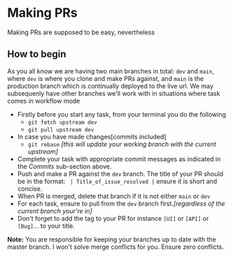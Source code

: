 # Making PRs

Making PRs are supposed to be easy, nevertheless

## How to begin

As you all know we are having two main branches in total: `dev` and `main`, where `dev` is where you clone and make PRs against, and `main` is the production branch which is continually deployed to the live url. 
We may subsequenly have other branches we'll work with in situations where task comes in workflow mode

- Firstly before you start any task, from your terminal you do the following
  - `git fetch upstream dev` 
  - `git pull upstream dev`
- In case you have made changes[commits included]
  - `git rebase` _[this will update your working branch with the current upstream]_
- Complete your task with appropriate commit messages as indicated in the _Commits_ sub-section above.
- Push and make a PR against the `dev` branch. The title of your PR should be in the format: ` | Title_of_issue_resolved |` ensure it is short and concise.
- When PR is merged, delete that branch if it is not either `main` or `dev`
- For each task, ensure to pull from the `dev` branch first._[regardless of the current branch your're in]_
- Don't forget to add the tag to your PR for instance `[UI]` or `[API]` or `[Bug]`... to your title.

**Note:** You are responsible for keeping your branches up to date with the master branch. I won't solve merge conflicts for you. Ensure zero conflicts.
